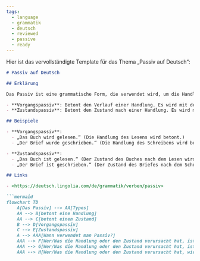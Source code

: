 ```yaml
---
tags:
  - language
  - grammatik
  - deutsch
  - reviewed
  - passive
  - ready
---
```



Hier ist das vervollständigte Template für das Thema „Passiv auf Deutsch“:

```markdown
# Passiv auf Deutsch

## Erklärung

Das Passiv ist eine grammatische Form, die verwendet wird, um die Handlung oder den Zustand eines Satzes hervorzuheben, anstatt die Person oder Sache, die die Handlung ausführt. Im Passiv liegt der Fokus auf dem Geschehen oder dem Zustand selbst und nicht auf dem Handelnden. Es gibt zwei Hauptarten des Passivs im Deutschen:

- **Vorgangspassiv**: Betont den Verlauf einer Handlung. Es wird mit den Hilfsverben „werden“ und dem Partizip II gebildet.
- **Zustandspassiv**: Betont den Zustand nach einer Handlung. Es wird mit dem Hilfsverb „sein“ und dem Partizip II gebildet.

## Beispiele

- **Vorgangspassiv**:
  - „Das Buch wird gelesen.“ (Die Handlung des Lesens wird betont.)
  - „Der Brief wurde geschrieben.“ (Die Handlung des Schreibens wird betont.)

- **Zustandspassiv**:
  - „Das Buch ist gelesen.“ (Der Zustand des Buches nach dem Lesen wird betont.)
  - „Der Brief ist geschrieben.“ (Der Zustand des Briefes nach dem Schreiben wird betont.)

## Links

- <https://deutsch.lingolia.com/de/grammatik/verben/passiv>

```mermaid
flowchart TD
    A[Das Passiv] --> AA[Types]
    AA --> B[betont eine Handlung]
    AA --> C[betont einen Zustand]
    B --> D[Vorgangspassiv]
    C --> E[Zustandspassiv]
    A --> AAA[Wann verwendet man Passiv?]
    AAA --> F[Wer/Was die Handlung oder den Zustand verursacht hat, ist unwichtig]
    AAA --> G[Wer/Was die Handlung oder den Zustand verursacht hat, ist unbekannt]
    AAA --> H[Wer/Was die Handlung oder den Zustand verursacht hat, wird als allgemein bekannt vorausgesetzt]
```
